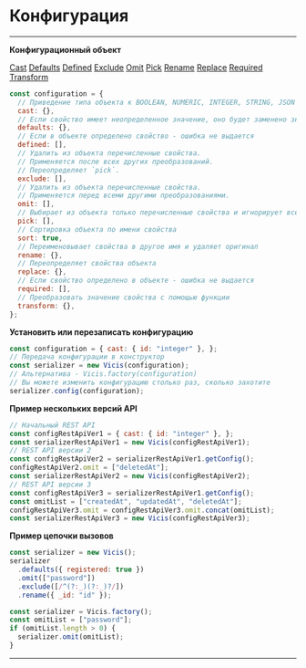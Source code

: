 # Конфигурация

----------

**Конфигурационный объект**

[Cast](/ru/Cast.md) [Defaults](/ru/Defaults.md) [Defined](/ru/Defined.md) [Exclude](/ru/Exclude.md) [Omit](/ru/Omit.md) [Pick](/ru/Pick.md) [Rename](/ru/Rename.md) [Replace](/ru/Replace.md) [Required](/ru/Required.md) [Transform](/ru/Transform.md)

```js
const configuration = {
  // Приведение типа объекта к BOOLEAN, NUMERIC, INTEGER, STRING, JSON
  cast: {},
  // Если свойство имеет неопределенное значение, оно будет заменено значением из конфигурации
  defaults: {},
  // Если в объекте определено свойство - ошибка не выдается
  defined: [],
  // Удалить из объекта перечисленные свойства.
  // Применяется после всех других преобразований.
  // Переопределяет `pick`.
  exclude: [],
  // Удалить из объекта перечисленные свойства.
  // Применяется перед всеми другими преобразованиями.
  omit: [],
  // Выбирает из объекта только перечисленные свойства и игнорирует все остальные свойства
  pick: [],
  // Сортировка объекта по имени свойства
  sort: true,
  // Переименовывает свойства в другое имя и удаляет оригинал
  rename: {},
  // Переопределяет свойства объекта
  replace: {},
  // Если свойство определено в объекте - ошибка не выдается
  required: [],
  // Преобразовать значение свойства с помощью функции
  transform: {},
};
```

**Установить или перезаписать конфигурацию**

```js
const configuration = { cast: { id: "integer" }, };
// Передача конфигурации в конструктор
const serializer = new Vicis(configuration);
// Альтернатива - Vicis.factory(configuration)
// Вы можете изменить конфигурацию столько раз, сколько захотите
serializer.config(configuration);
```

**Пример нескольких версий API**

```js
// Начальный REST API
const configRestApiVer1 = { cast: { id: "integer" }, };
const serializerRestApiVer1 = new Vicis(configRestApiVer1);
// REST API версии 2
const configRestApiVer2 = serializerRestApiVer1.getConfig();
configRestApiVer2.omit = ["deletedAt"];
const serializerRestApiVer2 = new Vicis(configRestApiVer2);
// REST API версии 3
const configRestApiVer3 = serializerRestApiVer1.getConfig();
const omitList = ["createdAt", "updatedAt", "deletedAt"];
configRestApiVer3.omit = configRestApiVer3.omit.concat(omitList);
const serializerRestApiVer3 = new Vicis(configRestApiVer3);
```

**Пример цепочки вызовов**

```js
const serializer = new Vicis();
serializer
  .defaults({ registered: true })
  .omit(["password"])
  .exclude([/^(?:_)(?:_)?/])
  .rename({ _id: "id" });
```

```js
const serializer = Vicis.factory();
const omitList = ["password"];
if (omitList.length > 0) {
  serializer.omit(omitList);
}
```

----------


